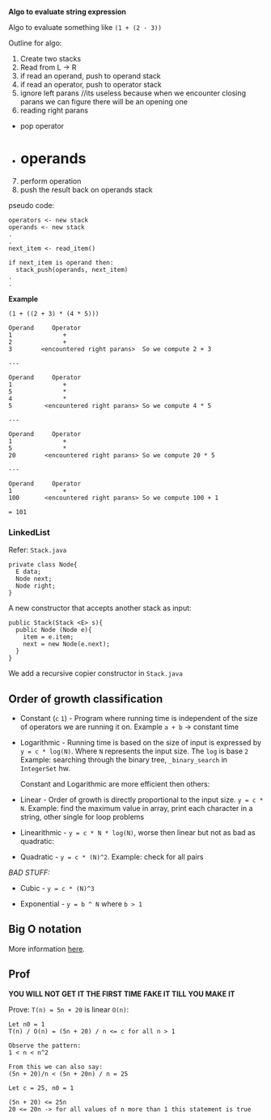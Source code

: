 **Algo to evaluate string expression**

Algo to evaluate something like `(1 + (2 - 3))`

Outline for algo:

1. Create two stacks
2. Read from L -> R
3. if read an operand, push to operand stack
4. if read an operator, push to operator stack
5. ignore left parans //its useless because when we encounter closing parans we can figure there will be an opening one
6. reading right parans
  - pop operator
  - # operands
7. perform operation
8. push the result back on operands stack

pseudo code:
```
operators <- new stack
operands <- new stack
.
.
next_item <- read_item()

if next_item is operand then:
  stack_push(operands, next_item)
.
.
```
**Example**

`(1 + ((2 + 3) * (4 * 5)))`

```
Operand     Operator
1              +
2              +
3        <encountered right parans>  So we compute 2 + 3

---

Operand     Operator
1              +
5              *
4              *
5         <encountered right parans> So we compute 4 * 5

---

Operand     Operator
1              +
5              *
20        <encountered right parans> So we compute 20 * 5

---

Operand     Operator
1              +
100       <encountered right parans> So we compute 100 + 1

= 101
```

### LinkedList

Refer: `Stack.java`

```
private class Node{
  E data;
  Node next;
  Node right;
}
```

A new constructor that accepts another stack as input:

```
public Stack(Stack <E> s){
  public Node (Node e){
    item = e.item;
    next = new Node(e.next);
  }
}
```

We add a recursive copier constructor in `Stack.java`

## Order of growth classification

- Constant (`c` `1`) - Program where running time is independent of the size of operators we are running it on. Example `a + b` -> constant time

- Logarithmic - Running time is based on the size of input is expressed by `y = c * log(N)`. Where `N` represents the input size. The `log` is base `2`
  Example: searching through the binary tree, `_binary_search` in `IntegerSet` hw.

  Constant and Logarithmic are more efficient then others:

- Linear - Order of growth is directly proportional to the input size. `y = c * N`. Example: find the maximum value in array, print each character in a string, other single for loop problems

- Linearithmic - `y = c * N * log(N)`, worse then linear but not as bad as quadratic:

- Quadratic - `y = c * (N)^2`. Example: check for all pairs

*BAD STUFF:*

- Cubic - `y = c * (N)^3`

- Exponential - `y = b ^ N` where `b > 1`

## Big O notation

More information [here](https://rob-bell.net/2009/06/a-beginners-guide-to-big-o-notation/).

## Prof

**YOU WILL NOT GET IT THE FIRST TIME**
**FAKE IT TILL YOU MAKE IT**

Prove: `T(n) = 5n + 20` is linear `O(n)`:

```
Let n0 = 1
T(n) / O(n) = (5n + 20) / n <= c for all n > 1

Observe the pattern:
1 < n < n^2

From this we can also say:
(5n + 20)/n < (5n + 20n) / n = 25

Let c = 25, n0 = 1

(5n + 20) <= 25n
20 <= 20n -> for all values of n more than 1 this statement is true
```
